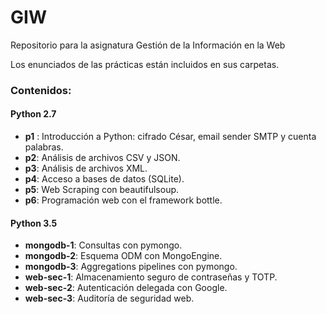 # GIW
Repositorio para la asignatura Gestión de la Información en la Web

Los enunciados de las prácticas están incluidos en sus carpetas.

### Contenidos:

#### Python 2.7
- **p1** : Introducción a Python: cifrado César, email sender SMTP y cuenta palabras.
- **p2**: Análisis de archivos CSV y JSON.
- **p3**: Análisis de archivos XML.
- **p4**: Acceso a bases de datos (SQLite).
- **p5**: Web Scraping con beautifulsoup.
- **p6**: Programación web con el framework bottle.
#### Python 3.5
- **mongodb-1**: Consultas con pymongo.
- **mongodb-2**: Esquema ODM con MongoEngine.
- **mongodb-3**: Aggregations pipelines con pymongo.
- **web-sec-1**: Almacenamiento seguro de contraseñas y TOTP.
- **web-sec-2**: Autenticación delegada con Google.
- **web-sec-3**: Auditoría de seguridad web.